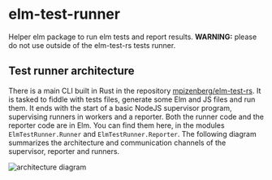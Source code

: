 # elm-test-runner

Helper elm package to run elm tests and report results.
**WARNING:** please do not use outside of the elm-test-rs tests runner.


## Test runner architecture

There is a main CLI built in Rust in the repository [mpizenberg/elm-test-rs][elm-test-rs].
It is tasked to fiddle with tests files, generate some Elm and JS files and run them.
It ends with the start of a basic NodeJS supervisor program,
supervising runners in workers and a reporter.
Both the runner code and the reporter code are in Elm.
You can find them here, in the modules `ElmTestRunner.Runner` and `ElmTestRunner.Reporter`.
The following diagram summarizes the architecture
and communication channels of the supervisor, reporter and runners.

![architecture diagram][runner-diagram]

[elm-test-rs]: https://github.com/mpizenberg/elm-test-rs
[runner-diagram]: https://mpizenberg.github.io/resources/elm-test-rs/elm-test-runner.png
